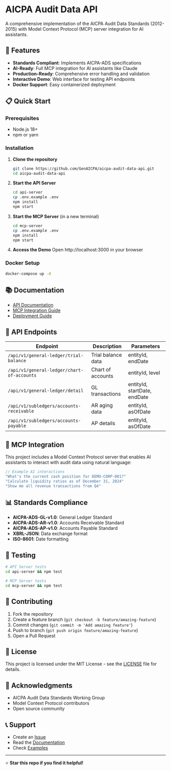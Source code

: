 # AICPA Audit Data API

A comprehensive implementation of the AICPA Audit Data Standards (2012-2015) with Model Context Protocol (MCP) server integration for AI assistants.

## 🚀 Features

- **Standards Compliant**: Implements AICPA-ADS specifications
- **AI-Ready**: Full MCP integration for AI assistants like Claude
- **Production-Ready**: Comprehensive error handling and validation
- **Interactive Demo**: Web interface for testing API endpoints
- **Docker Support**: Easy containerized deployment

## 📋 Quick Start

### Prerequisites
- Node.js 18+ 
- npm or yarn

### Installation

1. **Clone the repository**
   ```bash
   git clone https://github.com/GenAICPA/aicpa-audit-data-api.git
   cd aicpa-audit-data-api
   ```

2. **Start the API Server**
   ```bash
   cd api-server
   cp .env.example .env
   npm install
   npm start
   ```

3. **Start the MCP Server** (in a new terminal)
   ```bash
   cd mcp-server
   cp .env.example .env
   npm install
   npm start
   ```

4. **Access the Demo**
   Open http://localhost:3000 in your browser

### Docker Setup

```bash
docker-compose up -d
```

## 📚 Documentation

- [API Documentation](docs/API.md)
- [MCP Integration Guide](docs/MCP-INTEGRATION.md)
- [Deployment Guide](docs/DEPLOYMENT.md)

## 🔧 API Endpoints

| Endpoint | Description | Parameters |
|----------|-------------|------------|
| `/api/v1/general-ledger/trial-balance` | Trial balance data | entityId, endDate |
| `/api/v1/general-ledger/chart-of-accounts` | Chart of accounts | entityId, level |
| `/api/v1/general-ledger/detail` | GL transactions | entityId, startDate, endDate |
| `/api/v1/subledgers/accounts-receivable` | AR aging data | entityId, asOfDate |
| `/api/v1/subledgers/accounts-payable` | AP details | entityId, asOfDate |

## 🤖 MCP Integration

This project includes a Model Context Protocol server that enables AI assistants to interact with audit data using natural language:

```javascript
// Example AI interactions
"What's the current cash position for DEMO-CORP-001?"
"Calculate liquidity ratios as of December 31, 2024"  
"Show me all revenue transactions from Q4"
```

## 📊 Standards Compliance

- **AICPA-ADS-GL-v1.0**: General Ledger Standard
- **AICPA-ADS-AR-v1.0**: Accounts Receivable Standard  
- **AICPA-ADS-AP-v1.0**: Accounts Payable Standard
- **XBRL-JSON**: Data exchange format
- **ISO-8601**: Date formatting

## 🧪 Testing

```bash
# API Server tests
cd api-server && npm test

# MCP Server tests  
cd mcp-server && npm test
```

## 🤝 Contributing

1. Fork the repository
2. Create a feature branch (`git checkout -b feature/amazing-feature`)
3. Commit changes (`git commit -m 'Add amazing feature'`)
4. Push to branch (`git push origin feature/amazing-feature`)
5. Open a Pull Request

## 📄 License

This project is licensed under the MIT License - see the [LICENSE](LICENSE) file for details.

## 🙏 Acknowledgments

- AICPA Audit Data Standards Working Group
- Model Context Protocol contributors
- Open source community

## 📞 Support

- Create an [Issue](https://github.com/GenAICPA/aicpa-audit-data-api/issues)
- Read the [Documentation](docs/)
- Check [Examples](examples/)

---

⭐ **Star this repo if you find it helpful!**
